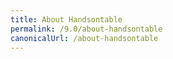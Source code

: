 ```yaml
---
title: About Handsontable
permalink: /9.0/about-handsontable
canonicalUrl: /about-handsontable
---
```



